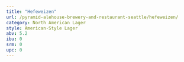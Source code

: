```yaml
---
title: "Hefeweizen"
url: /pyramid-alehouse-brewery-and-restaurant-seattle/hefeweizen/
category: North American Lager
style: American-Style Lager
abv: 5.2
ibu: 0
srm: 0
upc: 0
---
```



